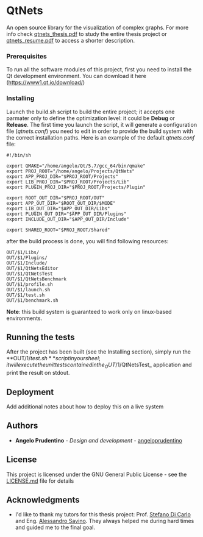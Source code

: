 # QtNets

An open source library for the visualization of complex graphs. 
For more info check [qtnets_thesis.pdf](Doc/qtnets_thesis.pdf) to study the entire thesis project or [qtnets_resume.pdf](Doc/qtnets_resume.pdf) to access a shorter description.


### Prerequisites

To run all the software modules of this project, first you need to install the Qt development environment. You can download it here (https://www1.qt.io/download/)


### Installing

Launch the build.sh script to build the entire project; it accepts one parmater only to define the optimization level: it could be **Debug** or **Release**.
The first time you launch the script, it will generate a configuration file (_qtnets.conf_) you need to edit in order to provide the build system with the correct installation paths.
Here is an example of the default _qtnets.conf_ file:
```
#!/bin/sh

export QMAKE="/home/angelo/Qt/5.7/gcc_64/bin/qmake"
export PROJ_ROOT="/home/angelo/Projects/QtNets"
export APP_PROJ_DIR="$PROJ_ROOT/Projects"
export LIB_PROJ_DIR="$PROJ_ROOT/Projects/Lib"
export PLUGIN_PROJ_DIR="$PROJ_ROOT/Projects/Plugin"

export ROOT_OUT_DIR="$PROJ_ROOT/OUT"
export APP_OUT_DIR="$ROOT_OUT_DIR/$MODE"
export LIB_OUT_DIR="$APP_OUT_DIR/Libs"
export PLUGIN_OUT_DIR="$APP_OUT_DIR/Plugins"
export INCLUDE_OUT_DIR="$APP_OUT_DIR/Include"

export SHARED_ROOT="$PROJ_ROOT/Shared"
```

after the build process is done, you will find following resources:
```
OUT/$1/Libs/
OUT/$1/Plugins/
OUT/$1/Include/
OUT/$1/QtNetsEditor
OUT/$1/QtNetsTest
OUT/$1/QtNetsBenchmark
OUT/$1/profile.sh
OUT/$1/launch.sh
OUT/$1/test.sh
OUT/$1/benchmark.sh
```

**Note**: this build system is guaranteed to work only on linux-based environments.

## Running the tests

After the project has been built (see the Installing section), simply run the **OUT/$1/test.sh** script in your sheel; it will execute the unit tests contained in the _OUT/$1/QtNetsTest_ application and print the result on stdout.

## Deployment

Add additional notes about how to deploy this on a live system

## Authors

* **Angelo Prudentino** - *Design and development* - [angeloprudentino](https://github.com/angeloprudentino)

## License

This project is licensed under the GNU General Public License - see the [LICENSE.md](LICENSE.md) file for details

## Acknowledgments

* I'd like to thank my tutors for this thesis project: Prof. [Stefano Di Carlo](https://www.testgroup.polito.it/stefano-di-carlo/) and Eng. [Alessandro Savino](https://www.testgroup.polito.it/alessandro-savino/). They always helped me during hard times and guided me to the final goal.
